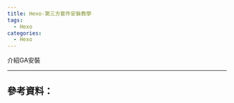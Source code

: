 ```yaml
---
title: Hexo-第三方套件安裝教學
tags:
  - Hexo
categories:
  - Hexo
---
```

介紹GA安裝
<!-- more -->
---
參考資料：
---
